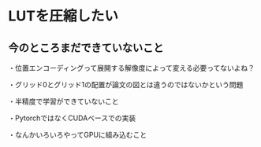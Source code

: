 # LUTを圧縮したい

## 今のところまだできていないこと

・位置エンコーディングって展開する解像度によって変える必要ってないよね？

・グリッド0とグリッド1の配置が論文の図とは違うのではないかという問題

・半精度で学習ができていないこと

・PytorchではなくCUDAベースでの実装

・なんかいろいろやってGPUに組み込むこと

